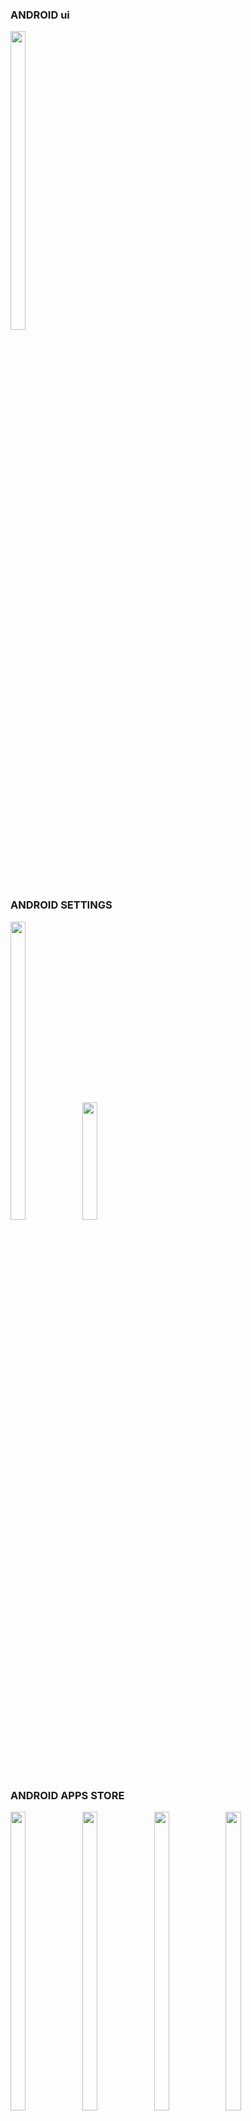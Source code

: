 ### ANDROID ui
<p float="center">

<img src="https://user-images.githubusercontent.com/118950801/213980305-c9b1bd7a-b9f1-4ecd-aa3d-480e94cf2be1.png" width=22% height=35%>

</p>

### ANDROID SETTINGS
<p float="center">
<img src="https://user-images.githubusercontent.com/118950801/210043838-df76fd85-2a6f-4c01-a4eb-f304081a84c6.png"height=35% width=22%>
 <img src="https://user-images.githubusercontent.com/113604075/210044837-87b8db12-4755-4527-9ef9-ae8ae074b62b.png"width=22%height=35%>
</p>


### ANDROID APPS STORE
<p float="center">
<img src="https://user-images.githubusercontent.com/118950801/213981094-38e7fa19-97d8-4545-a7ac-915223b64222.png"height=35% width=22%>
 <img src="https://user-images.githubusercontent.com/118950801/213981196-9da20953-b8fa-4f2d-96ec-18ac940c5ee3.png"width=22% height=35%>
  <img src="https://user-images.githubusercontent.com/118950801/213981252-9304878f-76ad-4ee5-bd65-b8cb6d7212c6.png"width=22% height=35%>
  <img src="https://user-images.githubusercontent.com/118950801/213981369-53f68a2b-d89e-4dcb-abee-3ee52796f401.png"width=22% height=35%>
</p>


### IOS APPS STORE

<p float="center">

<img src="https://user-images.githubusercontent.com/118955280/211778479-d2e563ac-67b0-4ef9-8f50-909825aec7bf.png" width=22% height=35%>
<img src="https://user-images.githubusercontent.com/118955280/211778549-c637c512-a4a9-456c-a092-0aa22d284ca7.png" width=22% height=35%>
<img src="https://user-images.githubusercontent.com/118955280/211778559-30bc7e69-786e-4286-bb06-169a7f6d3403.png" width=22% height=35%>
<img src="https://user-images.githubusercontent.com/118955280/211778842-77e18976-2d9b-4cf9-ab48-8a288c4703fd.png" width=22% height=35%>
</p>


### ANDROID ui
<p float="center">

<img src="https://user-images.githubusercontent.com/118950801/213981777-ea57ed48-bf56-492e-ba9a-20493f0b4093.png"width=22% height=35%>
 <img src="https://user-images.githubusercontent.com/118950801/213981930-21d3ec91-87bc-4945-b688-95cabf4865ef.png"width=22% height=35%>

</p>
